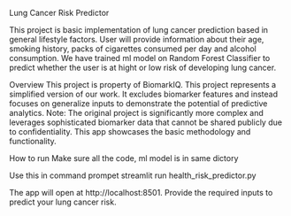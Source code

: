 Lung Cancer Risk Predictor

This project is basic implementation of lung cancer prediction based in general lifestyle factors. User will provide information about their age, smoking history, packs of cigarettes consumed per day and alcohol consumption. We have trained ml model on Random Forest Classifier to predict whether the user is at hight or low risk of developing lung cancer. 

Overview
This project is property of BiomarkIQ.
This project represents a simplified version of our work. It excludes biomarker features and instead focuses on generalize inputs to demonstrate the potential of predictive analytics.
Note: The original project is significantly more complex and leverages sophisticated biomarker data that cannot be shared publicly due to confidentiality. This app showcases the basic methodology and functionality.

How to run 
Make sure all the code, ml model is in same dictory

Use this in command prompet
streamlit run health_risk_predictor.py

The app will open at http://localhost:8501. Provide the required inputs to predict your lung cancer risk.



